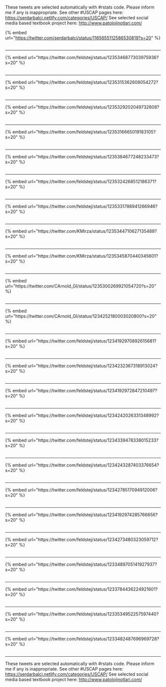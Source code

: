 

These tweets are selected automatically with #rstats code. Please inform me if any is inappropriate.
See other #USCAP pages here: https://serdarbalci.netlify.com/categories/USCAP/ 
See selected social media based textbook project here: http://www.patolojinotlari.com/

{% embed url="https://twitter.com/serdarbalci/status/1165655112586530819?s=20" %}<br>
<br>
<hr>
{% embed url="https://twitter.com/feldstej/status/1235346877303975936?s=20" %}<br>
<br>
<hr>
{% embed url="https://twitter.com/feldstej/status/1235315362608054272?s=20" %}<br>
<br>
<hr>
{% embed url="https://twitter.com/feldstej/status/1235329202049732608?s=20" %}<br>
<br>
<hr>
{% embed url="https://twitter.com/feldstej/status/1235316665019183105?s=20" %}<br>
<br>
<hr>
{% embed url="https://twitter.com/feldstej/status/1235384677248233473?s=20" %}<br>
<br>
<hr>
{% embed url="https://twitter.com/feldstej/status/1235324268512186371?s=20" %}<br>
<br>
<hr>
{% embed url="https://twitter.com/feldstej/status/1235331788941266946?s=20" %}<br>
<br>
<hr>
{% embed url="https://twitter.com/KMirza/status/1235344710627135488?s=20" %}<br>
<br>
<hr>
{% embed url="https://twitter.com/KMirza/status/1235345870440345601?s=20" %}<br>
<br>
<hr>
{% embed url="https://twitter.com/CArnold_GI/status/1235300269921054720?s=20" %}<br>
<br>
<hr>
{% embed url="https://twitter.com/CArnold_GI/status/1234252180003020800?s=20" %}<br>
<br>
<hr>
{% embed url="https://twitter.com/feldstej/status/1234192970892615681?s=20" %}<br>
<br>
<hr>
{% embed url="https://twitter.com/feldstej/status/1234232367318913024?s=20" %}<br>
<br>
<hr>
{% embed url="https://twitter.com/feldstej/status/1234192972847210497?s=20" %}<br>
<br>
<hr>
{% embed url="https://twitter.com/feldstej/status/1234242026331348992?s=20" %}<br>
<br>
<hr>
{% embed url="https://twitter.com/feldstej/status/1234339478338015233?s=20" %}<br>
<br>
<hr>
{% embed url="https://twitter.com/feldstej/status/1234243287403376654?s=20" %}<br>
<br>
<hr>
{% embed url="https://twitter.com/feldstej/status/1234278517094912006?s=20" %}<br>
<br>
<hr>
{% embed url="https://twitter.com/feldstej/status/1234192974285766656?s=20" %}<br>
<br>
<hr>
{% embed url="https://twitter.com/feldstej/status/1234273480323059712?s=20" %}<br>
<br>
<hr>
{% embed url="https://twitter.com/feldstej/status/1233489705141927937?s=20" %}<br>
<br>
<hr>
{% embed url="https://twitter.com/feldstej/status/1233784436224921601?s=20" %}<br>
<br>
<hr>
{% embed url="https://twitter.com/feldstej/status/1233534952257597440?s=20" %}<br>
<br>
<hr>
{% embed url="https://twitter.com/feldstej/status/1233482487696969728?s=20" %}<br>
<br>
<hr>


These tweets are selected automatically with #rstats code. Please inform me if any is inappropriate.
See other #USCAP pages here: https://serdarbalci.netlify.com/categories/USCAP/ 
See selected social media based textbook project here: http://www.patolojinotlari.com/
